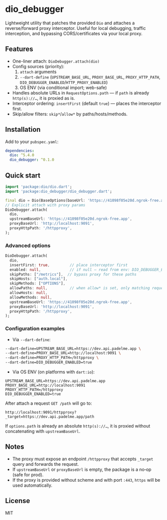 # dio_debugger

Lightweight utility that patches the provided `Dio` and attaches a reverse/forward proxy interceptor. Useful for local debugging, traffic interception, and bypassing CORS/certificates via your local proxy.

## Features
- One-liner attach: `DioDebugger.attach(dio)`
- Config sources (priority):
  1) `attach` arguments
  2) `--dart-define` (`UPSTREAM_BASE_URL`, `PROXY_BASE_URL`, `PROXY_HTTP_PATH`, `DIO_DEBUGGER_ENABLED`/`HTTP_PROXY_ENABLED`)
  3) OS ENV (via conditional import; web-safe)
- Handles absolute URLs in `RequestOptions.path` — if `path` is already `http(s)://…`, it is proxied as is.
- Interceptor ordering: `insertFirst` (default `true`) — places the interceptor first.
- Skip/allow filters: `skip*`/`allow*` by paths/hosts/methods.

## Installation
Add to your `pubspec.yaml`:

```yaml
dependencies:
  dio: ^5.4.0
  dio_debugger: ^0.1.0
```

## Quick start

```dart
import 'package:dio/dio.dart';
import 'package:dio_debugger/dio_debugger.dart';

final dio = Dio(BaseOptions(baseUrl: 'https://41098f05e20d.ngrok-free.app'));
// Explicit attach with proxy params
DioDebugger.attach(
  dio,
  upstreamBaseUrl: 'https://41098f05e20d.ngrok-free.app',
  proxyBaseUrl: 'http://localhost:9091',
  proxyHttpPath: '/httpproxy',
);
```

### Advanced options
```dart
DioDebugger.attach(
  dio,
  insertFirst: true,         // place interceptor first
  enabled: null,             // if null — read from env: DIO_DEBUGGER_ENABLED/HTTP_PROXY_ENABLED (true|1|yes|on)
  skipPaths: ["/metrics"],  // bypass proxy for these paths
  skipHosts: ["auth.local"],
  skipMethods: ["OPTIONS"],
  allowPaths: null,          // when allow* is set, only matching requests go through proxy
  allowHosts: null,
  allowMethods: null,
  upstreamBaseUrl: 'https://41098f05e20d.ngrok-free.app',
  proxyBaseUrl: 'http://localhost:9091',
  proxyHttpPath: '/httpproxy',
);
```

### Configuration examples
- Via `--dart-define`:
```bash
--dart-define=UPSTREAM_BASE_URL=https://dev.api.padelme.app \
--dart-define=PROXY_BASE_URL=http://localhost:9091 \
--dart-define=PROXY_HTTP_PATH=/httpproxy \
--dart-define=DIO_DEBUGGER_ENABLED=true
```

- Via OS ENV (on platforms with `dart:io`):
```
UPSTREAM_BASE_URL=https://dev.api.padelme.app
PROXY_BASE_URL=http://localhost:9091
PROXY_HTTP_PATH=/httpproxy
DIO_DEBUGGER_ENABLED=true
```

After attach a request `GET /path` will go to:
```
http://localhost:9091/httpproxy?_target=https://dev.api.padelme.app/path
```
If `options.path` is already an absolute `http(s)://…`, it is proxied without concatenating with `upstreamBaseUrl`.

## Notes
- The proxy must expose an endpoint `/httpproxy` that accepts `_target` query and forwards the request.
- If `upstreamBaseUrl` or `proxyBaseUrl` is empty, the package is a no‑op (safe for prod).
- If the proxy is provided without scheme and with port `:443`, `https` will be used automatically.

## License
MIT
